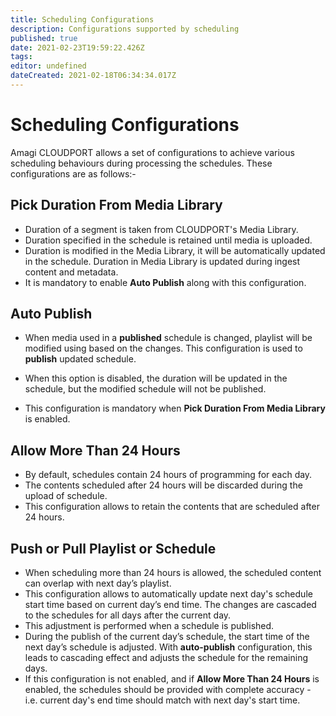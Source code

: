 ```yaml
---
title: Scheduling Configurations
description: Configurations supported by scheduling
published: true
date: 2021-02-23T19:59:22.426Z
tags: 
editor: undefined
dateCreated: 2021-02-18T06:34:34.017Z
---
```


# Scheduling Configurations

Amagi CLOUDPORT allows a set of configurations to achieve various scheduling behaviours during processing the schedules. These configurations are as follows:-

## Pick Duration From Media Library

- Duration of a segment is taken from CLOUDPORT's Media Library.
- Duration specified in the schedule is retained until media is uploaded.
- Duration is modified in the Media Library, it will be automatically updated in the schedule. Duration in Media Library is updated during ingest content and metadata.
 - It is mandatory to enable **Auto Publish** along with this configuration.

## Auto Publish

 - When media used in a **published** schedule is changed, playlist will be modified using based on the changes. This configuration is used to **publish** updated schedule.
 
 - When this option is disabled, the duration will be updated in the schedule, but the modified schedule will not be published.
 
 - This configuration is mandatory when **Pick Duration From Media Library** is enabled.
 
 ## Allow More Than 24 Hours
 
 - By default, schedules contain 24 hours of programming for each day.
 - The contents scheduled after 24 hours will be discarded during the upload of schedule.
 - This configuration allows to retain the contents that are scheduled after 24 hours.
 
 ## Push or Pull Playlist or Schedule
 
 - When scheduling more than 24 hours is allowed, the scheduled content can overlap with next day’s playlist.
 - This configuration allows to automatically update next day's schedule start time based on current day’s end time. The changes are cascaded to the schedules for all days after the current day.
 - This adjustment is performed when a schedule is published.
 - During the publish of the current day’s schedule, the start time of the next day’s schedule is adjusted. With **auto-publish** configuration, this leads to cascading effect and adjusts the schedule for the remaining days.
  - If this configuration is not enabled, and if **Allow More Than 24 Hours** is enabled, the schedules should be provided with complete accuracy - i.e. current day's end time should match with next day's start time.


